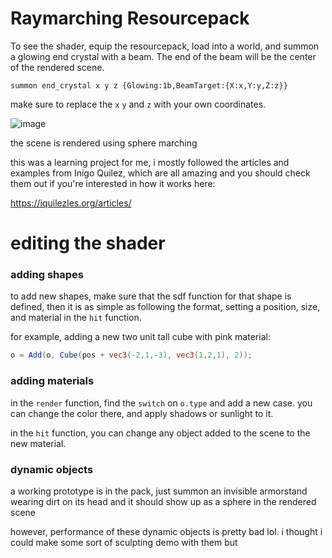 # Raymarching Resourcepack

To see the shader, equip the resourcepack, load into a world, and summon a glowing end crystal with a beam. The end of the beam will be the center of the rendered scene.

```mcfunction
summon end_crystal x y z {Glowing:1b,BeamTarget:{X:x,Y:y,Z:z}}
```

make sure to replace the `x` `y` and `z` with your own coordinates.

![image](https://user-images.githubusercontent.com/16228717/170604180-cf979f10-dca2-4141-b1a4-1640d2fb470d.png)

the scene is rendered using sphere marching

this was a learning project for me, i mostly followed the articles and examples from Inigo Quilez, which are all amazing and you should check them out if you're interested in how it works here:

https://iquilezles.org/articles/

# editing the shader

### adding shapes

to add new shapes, make sure that the sdf function for that shape is defined, then it is as simple as following the format, setting a position, size, and material in the `hit` function.

for example, adding a new two unit tall cube with pink material:
```glsl
o = Add(o, Cube(pos + vec3(-2,1,-3), vec3(1,2,1), 2));
```

### adding materials

in the `render` function, find the `switch` on `o.type` and add a new case. you can change the color there, and apply shadows or sunlight to it.

in the `hit` function, you can change any object added to the scene to the new material.

### dynamic objects

a working prototype is in the pack, just summon an invisible armorstand wearing dirt on its head and it should show up as a sphere in the rendered scene

however, performance of these dynamic objects is pretty bad lol. i thought i could make some sort of sculpting demo with them but 
